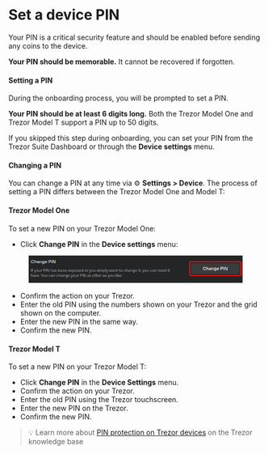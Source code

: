 # Set a device PIN

Your PIN is a critical security feature and should be enabled before sending any coins to the device.

**Your PIN should be memorable.** It cannot be recovered if forgotten.

#### **Setting a PIN**

During the onboarding process, you will be prompted to set a PIN.

**Your PIN should be at least 6 digits long.** Both the Trezor Model One and Trezor Model T support a PIN up to 50 digits.

If you skipped this step during onboarding, you can set your PIN from the Trezor Suite Dashboard or through the **Device settings** menu.

#### **Changing a PIN**

You can change a PIN at any time via ⚙️ **Settings > Device**. The process of setting a PIN differs between the Trezor Model One and Model T:

#### **Trezor Model One**

To set a new PIN on your Trezor Model One:

* Click **Change PIN** in the **Device settings** menu:

<figure><img src="../../.gitbook/assets/Settings_Change_PIN-highlight.png" alt=""><figcaption></figcaption></figure>

* Confirm the action on your Trezor.
* Enter the old PIN using the numbers shown on your Trezor and the grid shown on the computer.
* Enter the new PIN in the same way.
* Confirm the new PIN.

#### **Trezor Model T**

To set a new PIN on your Trezor Model T:

* Click **Change PIN** in the **Device Settings** menu.
* Confirm the action on your Trezor.
* Enter the old PIN using the Trezor touchscreen.
* Enter the new PIN on the Trezor.
* Confirm the new PIN.

> 💡 Learn more about [PIN protection on Trezor devices](https://trezor.io/learn/a/pin-protection-on-trezor-devices) on the Trezor knowledge base
